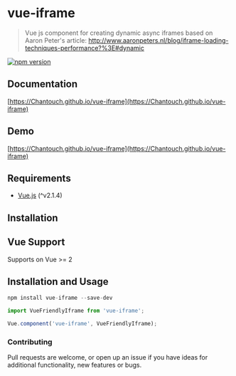 # vue-iframe
> Vue js component for creating dynamic async iframes based on Aaron Peter's article: http://www.aaronpeters.nl/blog/iframe-loading-techniques-performance?%3E#dynamic

[![npm version](https://badge.fury.io/js/vue-iframe.svg)](https://badge.fury.io/js/vue-iframe)

## Documentation
[https://Chantouch.github.io/vue-iframe](https://Chantouch.github.io/vue-iframe)

## Demo
[https://Chantouch.github.io/vue-iframe](https://Chantouch.github.io/vue-iframe)

## Requirements
* [Vue.js](http://vuejs.org/) (^v2.1.4)

## Installation

## Vue Support

Supports on Vue >= 2

## Installation and Usage

```javascript
npm install vue-iframe --save-dev
```

```javascript
import VueFriendlyIframe from 'vue-iframe';

Vue.component('vue-iframe', VueFriendlyIframe);
```

### Contributing

Pull requests are welcome, or open up an issue if you have ideas for additional functionality, new features or bugs.
